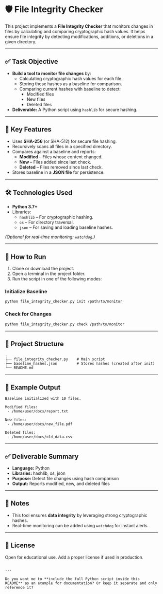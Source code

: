 
# 🛡️ File Integrity Checker

This project implements a **File Integrity Checker** that monitors changes in files by calculating and comparing cryptographic hash values. It helps ensure file integrity by detecting modifications, additions, or deletions in a given directory.

---

## ✅ Task Objective

- **Build a tool to monitor file changes** by:
  - Calculating cryptographic hash values for each file.
  - Storing these hashes as a baseline for comparison.
  - Comparing current hashes with baseline to detect:
    - Modified files
    - New files
    - Deleted files
- **Deliverable:** A Python script using `hashlib` for secure hashing.

---

## 🔑 Key Features

- Uses **SHA-256** (or SHA-512) for secure file hashing.
- Recursively scans all files in a specified directory.
- Compares against a baseline and reports:
  - **Modified** – Files whose content changed.
  - **New** – Files added since last check.
  - **Deleted** – Files removed since last check.
- Stores baseline in a **JSON file** for persistence.

---

## 🛠️ Technologies Used

- **Python 3.7+**
- Libraries:
  - `hashlib` – For cryptographic hashing.
  - `os` – For directory traversal.
  - `json` – For saving and loading baseline hashes.

*(Optional for real-time monitoring: `watchdog`.)*

---

## 🚀 How to Run

1. Clone or download the project.
2. Open a terminal in the project folder.
3. Run the script in one of the following modes:

### Initialize Baseline
```bash
python file_integrity_checker.py init /path/to/monitor
````

### Check for Changes

```bash
python file_integrity_checker.py check /path/to/monitor
```

---

## 📂 Project Structure

```
.
├── file_integrity_checker.py    # Main script
├── baseline_hashes.json         # Stores hashes (created after init)
└── README.md
```

---

## 🧪 Example Output

```
Baseline initialized with 10 files.

Modified files:
 - /home/user/docs/report.txt

New files:
 - /home/user/docs/new_file.pdf

Deleted files:
 - /home/user/docs/old_data.csv
```

---

## ✅ Deliverable Summary

* **Language:** Python
* **Libraries:** hashlib, os, json
* **Purpose:** Detect file changes using hash comparison
* **Output:** Reports modified, new, and deleted files

---

## 📌 Notes

* This tool ensures **data integrity** by leveraging strong cryptographic hashes.
* Real-time monitoring can be added using `watchdog` for instant alerts.

---

## 📜 License

Open for educational use. Add a proper license if used in production.

```

---

Do you want me to **include the full Python script inside this README** as an example for documentation? Or keep it separate and only reference it?
```
